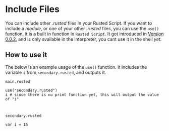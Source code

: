 # Include Files

You can include other *.rusted* files in your Rusted Script. If you want to include a *module*, or one of your other *.rusted* files, you can use the `use()` function, it is a built in function in `Rusted Script`. It got introduced in [Version 0.0.2](https://github.com/Rusted-Script/Rusted-Script/releases/tag/0.0.2), and is only available in the interpreter, you cant use it in the shell *yet*.

## How to use it

The below is an example usage of the `use()` function. It includes the variable `i` from `secondary.rusted`, and outputs it.

`main.rusted`

```rusted
use("secondary.rusted")
i # since there is no print function yet, this will output the value of "i"
```

#

`secondary.rusted`

```rusted
var i = 15

```


